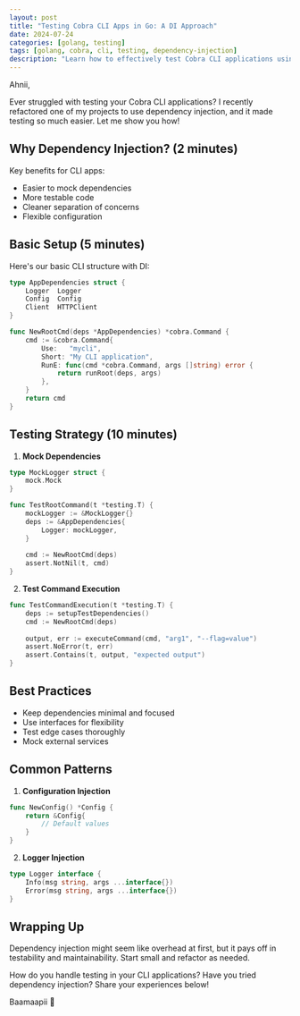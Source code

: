 ```yaml
---
layout: post
title: "Testing Cobra CLI Apps in Go: A DI Approach"
date: 2024-07-24
categories: [golang, testing]
tags: [golang, cobra, cli, testing, dependency-injection]
description: "Learn how to effectively test Cobra CLI applications using dependency injection in Go, with practical examples and best practices."
---
```


Ahnii,

Ever struggled with testing your Cobra CLI applications? I recently refactored one of my projects to use dependency injection, and it made testing so much easier. Let me show you how!

## Why Dependency Injection? (2 minutes)

Key benefits for CLI apps:
- Easier to mock dependencies
- More testable code
- Cleaner separation of concerns
- Flexible configuration

## Basic Setup (5 minutes)

Here's our basic CLI structure with DI:

```go
type AppDependencies struct {
    Logger  Logger
    Config  Config
    Client  HTTPClient
}

func NewRootCmd(deps *AppDependencies) *cobra.Command {
    cmd := &cobra.Command{
        Use:   "mycli",
        Short: "My CLI application",
        RunE: func(cmd *cobra.Command, args []string) error {
            return runRoot(deps, args)
        },
    }
    return cmd
}
```

## Testing Strategy (10 minutes)

1. **Mock Dependencies**
```go
type MockLogger struct {
    mock.Mock
}

func TestRootCommand(t *testing.T) {
    mockLogger := &MockLogger{}
    deps := &AppDependencies{
        Logger: mockLogger,
    }
    
    cmd := NewRootCmd(deps)
    assert.NotNil(t, cmd)
}
```

2. **Test Command Execution**
```go
func TestCommandExecution(t *testing.T) {
    deps := setupTestDependencies()
    cmd := NewRootCmd(deps)
    
    output, err := executeCommand(cmd, "arg1", "--flag=value")
    assert.NoError(t, err)
    assert.Contains(t, output, "expected output")
}
```

## Best Practices

- Keep dependencies minimal and focused
- Use interfaces for flexibility
- Test edge cases thoroughly
- Mock external services

## Common Patterns

1. **Configuration Injection**
```go
func NewConfig() *Config {
    return &Config{
        // Default values
    }
}
```

2. **Logger Injection**
```go
type Logger interface {
    Info(msg string, args ...interface{})
    Error(msg string, args ...interface{})
}
```

## Wrapping Up

Dependency injection might seem like overhead at first, but it pays off in testability and maintainability. Start small and refactor as needed.

How do you handle testing in your CLI applications? Have you tried dependency injection? Share your experiences below!

Baamaapii 👋


